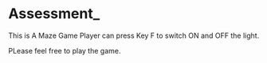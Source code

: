 # Assessment_

This is A Maze Game 
Player can press Key F to switch ON and OFF the light. 

PLease feel free to play the game.
